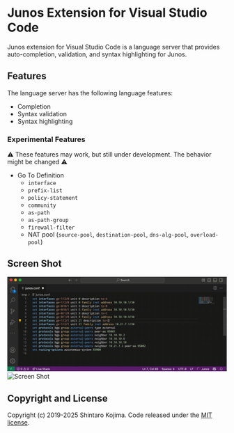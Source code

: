 # Junos Extension for Visual Studio Code

Junos extension for Visual Studio Code is a language server that provides auto-completion, validation, and syntax highlighting for Junos.


## Features

The language server has the following language features:

* Completion
* Syntax validation
* Syntax highlighting

### Experimental Features

⚠️ These features may work, but still under development. The behavior might be changed ⚠️

* Go To Definition
  * `interface`
  * `prefix-list`
  * `policy-statement`
  * `community`
  * `as-path`
  * `as-path-group`
  * `firewall-filter`
  * NAT pool (`source-pool`, `destination-pool`, `dns-alg-pool`, `overload-pool`)


## Screen Shot

![Screen Shot](https://raw.githubusercontent.com/codeout/vscode-junos/refs/heads/main/docs/images/screen_shot01.gif)
![Screen Shot](https://raw.githubusercontent.com/codeout/vscode-junos/refs/heads/main/docs/images/screen_shot02.gif)


## Copyright and License

Copyright (c) 2019-2025 Shintaro Kojima. Code released under the [MIT license](LICENSE.txt).
